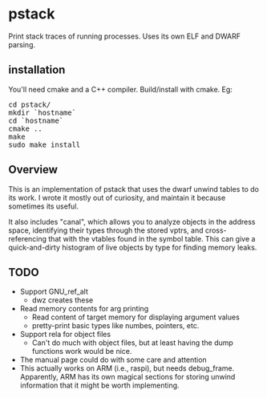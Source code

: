 # pstack
Print stack traces of running processes. Uses its own ELF and DWARF parsing.

## installation
You'll need cmake and a C++ compiler. Build/install with cmake. Eg:
<pre>
cd pstack/
mkdir `hostname`
cd `hostname`
cmake ..
make
sudo make install
</pre>

## Overview
This is an implementation of pstack that uses the dwarf unwind tables to do its work.
I wrote it mostly out of curiosity, and maintain it because sometimes its useful.

It also includes "canal", which allows you to analyze objects in the address space,
identifying their types through the stored vptrs, and cross-referencing that with
the vtables found in the symbol table. This can give a quick-and-dirty histogram
of live objects by type for finding memory leaks.

## TODO
* Support GNU_ref_alt
   * dwz creates these
* Read memory contents for arg printing
   * Read content of target memory for displaying argument values
   * pretty-print basic types like numbes, pointers, etc.
* Support rela for object files
   * Can't do much with object files, but at least having the dump functions
     work would be nice.
* The manual page could do with some care and attention
* This actually works on ARM (i.e., raspi), but needs debug_frame. Apparently,
  ARM has its own magical sections for storing unwind information that it might
  be worth implementing.
